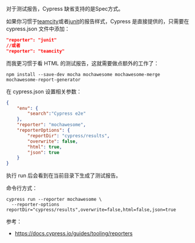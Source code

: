 对于测试报告，Cypress 缺省支持的是Spec方式。

如果你习惯于[teamcity](https://github.com/cypress-io/mocha-teamcity-reporter)或者[junit](https://github.com/michaelleeallen/mocha-junit-reporter)的报告样式，Cypress 是直接提供的，只需要在 cypress.json 文件中添加：

```json
"reporter": "junit"
//或者
"reporter": "teamcity"
```

而我更习惯于看 HTML 的测试报告，这就需要做点额外的工作了：

```shell
npm install --save-dev mocha mochawesome mochawesome-merge mochawesome-report-generator
```

在 cypress.json 设置相关参数：

```json
{
    "env": {
        "search":"Cypress e2e"
    },
    "reporter": "mochawesome",
    "reporterOptions": {
        "reportDir": "cypress/results",
        "overwrite": false,
        "html": true,
        "json": true
    }
}
```

执行 run 后会看到在当前目录下生成了测试报告。

命令行方式：

```shell
cypress run --reporter mochawesome \
  --reporter-options reportDir="cypress/results",overwrite=false,html=false,json=true
```

参考：

* https://docs.cypress.io/guides/tooling/reporters